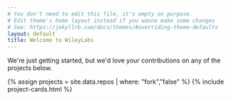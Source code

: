 ```yaml
---
# You don't need to edit this file, it's empty on purpose.
# Edit theme's home layout instead if you wanna make some changes
# See: https://jekyllrb.com/docs/themes/#overriding-theme-defaults
layout: default
title: Welcome to WileyLabs
---
```


We're just getting started, but we'd love your contributions on any of the
projects below.

{% assign projects = site.data.repos | where: "fork","false" %}
{% include project-cards.html %}
